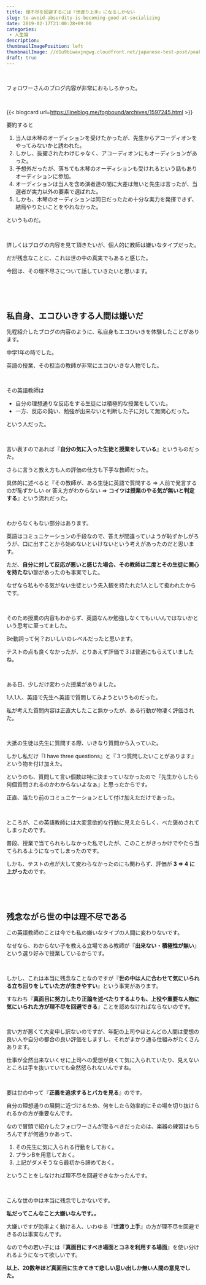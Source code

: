 ```yaml
---
title: 理不尽を回避するには『世渡り上手』になるしかない
slug: to-avoid-absurdity-is-becoming-good-at-socializing
date: 2019-02-17T21:00:28+09:00
categories: 
 - 人生論
description: 
thumbnailImagePosition: left
thumbnailImage: //d1u9biwaxjngwg.cloudfront.net/japanese-test-post/peak-140.jpg
draft: true
---
```

<!--more-->

&nbsp;

フォロワーさんのブログ内容が非常におもしろかった。

&nbsp;

{{< blogcard url=https://lineblog.me/fogbound/archives/1597245.html >}}
&nbsp;

要約すると
<ol>
 	<li>当人は木琴のオーディションを受けたかったが、先生からアコーディオンをやってみないかと誘われた。</li>
 	<li>しかし、抜擢されたわけじゃなく、アコーディオンにもオーディションがあった。</li>
 	<li>予想外だったが、落ちても木琴のオーディションも受けれるという話もありオーディションに参加。</li>
 	<li>オーディションは当人を含め演者達の間に大差は無いと先生は言ったが、当選者が実力以外の要素で選ばれた。</li>
 	<li>しかも、木琴のオーディションは同日だったため十分な実力を発揮できず、結局やりたいことをやれなかった。</li>
</ol>
というものだ。

&nbsp;

詳しくはブログの内容を見て頂きたいが、個人的に教師は嫌いなタイプだった。

だが残念なことに、これは世の中の真実でもあると感じた。

今回は、その理不尽さについて話していきたいと思います。

&nbsp;

&nbsp;
<h2>私自身、エコひいきする人間は嫌いだ</h2>
先程紹介したブログの内容のように、私自身もエコひいきを体験したことがあります。

中学1年の時でした。

英語の授業、その担当の教師が非常にエコひいきな人物でした。

&nbsp;

その英語教師は
<ul>
 	<li>自分の理想通りな反応をする生徒には積極的な授業をしていた。</li>
 	<li>一方、反応の鈍い、勉強が出来ないと判断した子に対して無関心だった。</li>
</ul>
という人だった。

&nbsp;

言い表すのであれば『<strong>自分の気に入った生徒と授業をしている</strong>』というものだった。

さらに言うと教え方も人の評価の仕方も下手な教師だった。

具体的に述べると『その教師が、ある生徒に英語で質問する ⇒ 人前で発言するのが恥ずかしい or 答え方がわからない ⇒ <strong>コイツは授業のやる気が無いと判定する</strong>』という流れだった。

&nbsp;

わからなくもない部分はあります。

英語はコミュニケーションの手段なので、答えが間違っていようが恥ずかしがろうが、口に出すことから始めないといけないという考えがあったのだと思います。

ただ、<strong>自分に対して反応が悪いと感じた場合、その教師は二度とその生徒に関心を持たない</strong>節があったのも事実でした。

なぜなら私もやる気がない生徒という先入観を持たれた1人として扱われたからです。

&nbsp;

そのため授業の内容もわからず、英語なんか勉強しなくてもいいんではないかという思考に至ってました。

Be動詞って何？おいしいのレベルだったと思います。

テストの点も良くなかったが、とりあえず評価で３は普通にもらえていましたね。

&nbsp;

ある日、少しだけ変わった授業がありました。

1人1人、英語で先生へ英語で質問してみようというものだった。

私が考えた質問内容は正直大したこと無かったが、ある行動が物凄く評価された。

&nbsp;

大抵の生徒は先生に質問する際、いきなり質問から入っていた。

しかし私だけ『I have three questions』と『３つ質問したいことがあります』という物を付け加えた。

というのも、質問して言い個数は特に決まっていなかったので『先生からしたら何個質問されるのかわからないよなぁ』と思ったからです。

正直、当たり前のコミュニケーションとして付け加えただけであった。

&nbsp;

ところが、この英語教師には大変意欲的な行動に見えたらしく、べた褒めされてしまったのです。

普段、授業で当てられもしなかった私でしたが、このことがきっかけでやたら当てられるようになってしまったのです。

しかも、テストの点が大して変わらなかったのにも関わらず、評価が <strong>3 ⇒ 4 に上がった</strong>のです。

&nbsp;

&nbsp;
<h2>残念ながら世の中は理不尽である</h2>
この英語教師のことは今でも私の嫌いなタイプの人間に変わりないです。

なぜなら、わからない子を教える立場である教師が『<strong>出来ない・積極性が無い</strong>』という選り好みで授業しているからです。

&nbsp;

しかし、これは本当に残念なことなのですが『<strong>世の中は人に合わせて気にいられる立ち回りをしていた方が生きやすい</strong>』という事実があります。

すなわち『<strong>真面目に努力したり正論を述べたりするよりも、上役や重要な人物に気にいられた方が理不尽を回避できる</strong>』ことを認めなければならないのです。

&nbsp;

言い方が悪くて大変申し訳ないのですが、年配の上司やほとんどの人間は愛想の良い人や自分の都合の良い評価をしますし、それがまかり通る仕組みがたくさんあります。

仕事が全然出来ないくせに上司への愛想が良くて気に入られていたり、見えないところは手を抜いていても全然怒られないんですね。

&nbsp;

要は世の中って『<strong>正義を追求するとバカを見る</strong>』のです。

自分の理想通りの展開に近づけるため、何をしたら効率的にその場を切り抜けられるかの方が重要なんです。

なので冒頭で紹介したフォロワーさんが取るべきだったのは、楽器の練習はもちろんですが何通りかあって、
<ol>
 	<li>その先生に気に入られる行動をしておく。</li>
 	<li>プランBを用意しておく。</li>
 	<li>上記がダメそうなら最初から諦めておく。</li>
</ol>
ということをしなければ理不尽を回避できなかったんです。

&nbsp;

こんな世の中は本当に残念でしかないです。

<strong>私だってこんなこと大嫌いなんです。。</strong>

大嫌いですが効率よく動ける人、いわゆる『<strong>世渡り上手</strong>』の方が理不尽を回避できるのは事実なんです。

なので今の若い子には『<strong>真面目にすべき場面とコネを利用する場面</strong>』を使い分けれるようになって欲しいです。

<strong>以上、20数年ほど真面目に生きてきて悲しい思い出しか無い人間の意見でした。</strong>
